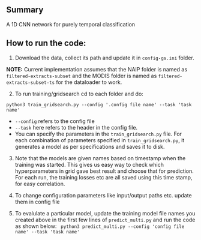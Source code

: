 ## Summary
A 1D CNN network for purely temporal classification

## How to run the code:

1. Download the data, collect its path and update it in ```config-gs.ini``` folder.

**NOTE:** Current implementation assumes that the NAIP folder is named as ```filtered-extracts-subset``` and the MODIS folder is named as ```filtered-extracts-subset-ts``` for the dataloader to work.

2. To run training/gridsearch cd to each folder and do:
 
 ```python3 train_gridsearch.py --config '.config file name' --task 'task name'```


* ```--config``` refers to the config file
* ```--task``` here refers to the header in the config file. 
* You can specify the parameters in the ```train_gridsearch.py``` file. For each combination of parameters specified in ```train_gridsearch.py```, it generates a model as per specifications and saves it to disk.

3. Note that the models are given names based on timestamp when the training was started. This gives us easy way to check which hyperparameters in grid gave best result and choose that for prediction. For each run, the training losses etc are all saved using this time stamp, for easy correlation. 

4. To change configuration parameters like input/output paths etc. update them in config file

5. To evalulate a particular model, update the training model file names you created above in the first few lines of ```predict_multi.py``` and run the code as shown below: 
 ``` python3 predict_multi.py --config 'config file name' --task 'task name'```
